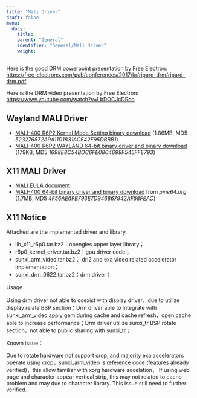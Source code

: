 ```yaml
---
title: "Mali Driver"
draft: false
menu:
  docs:
    title:
    parent: "General"
    identifier: "General/Mali_driver"
    weight: 
---
```


Here is the good DRM powerpoint presentation by Free Electron: https://free-electrons.com/pub/conferences/2017/kr/ripard-drm/ripard-drm.pdf

Here is the DRM video presentation by Free Electron: https://www.youtube.com/watch?v=LbDOCJcDRoo

## Wayland MALI Driver

* [MALI-400 R6P2 Kernel Mode Setting binary download](http://files.pine64.org/doc/MALI/mali400-r6p2-01rel0-km-003.tar.7z) (1.86MB, MD5 _523276872A9A11D1831ACE42F95DBBB1_)
* [MALI-400 R6P2 WAYLAND 64-bit binary driver and binary download](http://files.pine64.org/doc/MALI/mali400-r6p2-01rel0-um009-wayland.tar.bz2) (179KB, MD5 _1698E8C54BDC6FE0804699F545FFE793_)

## X11 MALI Driver

* [MALI EULA document](http://files.pine64.org/doc/MALI/MALI%20EULA.pdf)
* [MALI-400 64-bit binary driver and binary download](http://files.pine64.org/doc/MALI/x11_pine.tar.bz2) from _pine64.org_ (1.7MB, MD5 _4F56AE6FB793E7D946867942AF58FEAC_)

## X11 Notice

Attached are the implemented driver and library.

* lib_x11_r6p0.tar.bz2：opengles upper layer library；
* r6p0_kernel_driver.tar.bz2：gpu driver code；
* sunxi_arm_video.tar.bz2： dri2 and exa video related accelerator implementation；
* sunxi_drm_0622.tar.bz2：drm driver；

Usage：

Using drm driver not able to coexist with display driver，due to utilize display relate BSP section；Drm driver able to integrate with sunxi_arm_video apply gem during cache and cache refresh，open cache able to increase performance；Drm driver utilize sunxi_tr BSP rotate section，not able to public sharing with sunxi_tr；

Known issue：

Due to rotate hardware not support crop, and majority exa accelerators operate using crop，sunxi_arm_video is reference code (features already verified)，this allow familiar with xorg hardware accelation，
If using web page and character appear vertical strip, this may not related to cache problem and may due to character library. This issue still need to further verified.
